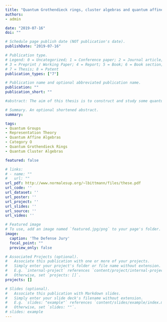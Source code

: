```yaml
---
title: "Quantum Grothendieck rings, cluster algebras and quantum affine category O"
authors:
- admin

date: "2019-07-16"
doi: ""

# Schedule page publish date (NOT publication's date).
publishDate: "2019-07-16"

# Publication type.
# Legend: 0 = Uncategorized; 1 = Conference paper; 2 = Journal article;
# 3 = Preprint / Working Paper; 4 = Report; 5 = Book; 6 = Book section;
# 7 = Thesis; 8 = Patent
publication_types: ["7"]

# Publication name and optional abbreviated publication name.
publication: ""
publication_short: ""

#abstract: The aim of this thesis is to construct and study some quantum Grothendieck ring structure for the category $\mathcal{O}$ of representations of the Borel subalgebra ${\mathcal{U}_{q}}(\hat{\mathfrak{b}})$ of a quantum affine algebra $\mathcal{U}_{q}(\hat{\mathfrak{g}})$. First of all, we focus on the construction of asymptotical standard modules, analogs in the context of the category $\mathcal{O}$ of the standard modules in the category of finite-dimensional $\mathcal{U}_{q}(\hat{\mathfrak{g}})$-modules. A construction of these modules is given in the case where the underlying simple Lie algebra $\mathfrak{g}$ is $\mathfrak{sl}_{2}$. Next, we define a new quantum torus, which extends the quantum torus containing the quantum Grothendieck ring of the category of finite-dimensional modules. In order to do this, we use notions linked to quantum cluster algebras. In the same spirit, we build a quantum cluster algebra structure on the quantum Grothendieck ring of a monoidal subcategory $\mathscr{C}_{\mathbb{Z}}^{-}$ of the category of finite-dimensional representations. With this quantum torus, we define the quantum Grothendieck ring $K_t(\mathcal{O}^{+}_\mathbb{Z})$ of a subcategory $\mathcal{O}^+_\mathbb{Z}$ of the category $\mathcal{O}$ as a quantum cluster algebra. Then, we prove that this quantum Grothendieck ring contains that of the category of finite-dimensional representation. This result is first shown directly in type $A$, and then in all simply-laced types using the quantum cluster algebra structure of $K_t(\mathscr{C}_\mathbb{Z}^{-})$. Finally, we define $(q,t)$-characters for some remarkable infinite-dimensional simple representations in the category $\mathcal{O}^{+}_\mathbb{Z}$. This enables us to write $t$-deformed analogs of important relations in the classical Grothendieck ring of the category $\mathcal{O}$, which are related to the corresponding quantum integrable systems.

# Summary. An optional shortened abstract.
summary: 

tags:
- Quantum Groups
- Representation Theory
- Quantum Affine Algebras
- Category O
- Quantum Grothendieck Rings
- Quantum Cluster Algebras

featured: false

# links:
# - name: ""
#   url: ""
url_pdf: http://www.normalesup.org/~lbittmann/files/these.pdf
url_code: ''
url_dataset: ''
url_poster: ''
url_project: ''
url_slides: ''
url_source: ''
url_video: ''

# Featured image
# To use, add an image named `featured.jpg/png` to your page's folder. 
image:
  caption: 'The Defense Jury'
  focal_point: ""
  preview_only: false

# Associated Projects (optional).
#   Associate this publication with one or more of your projects.
#   Simply enter your project's folder or file name without extension.
#   E.g. `internal-project` references `content/project/internal-project/index.md`.
#   Otherwise, set `projects: []`.
projects: []

# Slides (optional).
#   Associate this publication with Markdown slides.
#   Simply enter your slide deck's filename without extension.
#   E.g. `slides: "example"` references `content/slides/example/index.md`.
#   Otherwise, set `slides: ""`.
# slides: example
---
```






